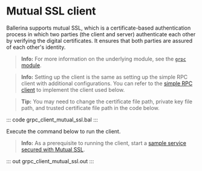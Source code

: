 # Mutual SSL client

Ballerina supports mutual SSL, which is a certificate-based authentication process in which two parties (the client and server) authenticate each other by verifying the digital certificates. It ensures that both parties are assured of each other's identity.

>**Info:** For more information on the underlying module, see the [`grpc` module](https://lib.ballerina.io/ballerina/grpc/latest).

>**Info:** Setting up the client is the same as setting up the simple RPC client with additional configurations. You can refer to the [simple RPC client](/learn/by-example/grpc-client-simple/) to implement the client used below.

>**Tip:** You may need to change the certificate file path, private key file path, and trusted certificate file path  in the code below. 

   ::: code grpc_client_mutual_ssl.bal :::

Execute the command below to run the client.

>**Info:** As a prerequisite to running the client, start a [sample service secured with Mutual SSL](/learn/by-example/grpc-service-mutual-ssl/).

   ::: out grpc_client_mutual_ssl.out :::
